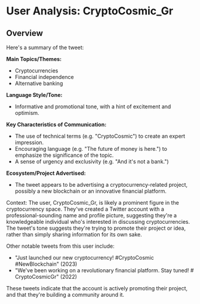 # User Analysis: CryptoCosmic_Gr

## Overview

Here's a summary of the tweet:

**Main Topics/Themes:**
- Cryptocurrencies
- Financial independence
- Alternative banking

**Language Style/Tone:**
- Informative and promotional tone, with a hint of excitement and optimism.

**Key Characteristics of Communication:**
- The use of technical terms (e.g. "CryptoCosmic") to create an expert impression.
- Encouraging language (e.g. "The future of money is here.") to emphasize the significance of the topic.
- A sense of urgency and exclusivity (e.g. "And it's not a bank.")

**Ecosystem/Project Advertised:**
- The tweet appears to be advertising a cryptocurrency-related project, possibly a new blockchain or an innovative financial platform.

Context:
The user, CryptoCosmic_Gr, is likely a prominent figure in the cryptocurrency space. They've created a Twitter account with a professional-sounding name and profile picture, suggesting they're a knowledgeable individual who's interested in discussing cryptocurrencies. The tweet's tone suggests they're trying to promote their project or idea, rather than simply sharing information for its own sake.

Other notable tweets from this user include:

* "Just launched our new cryptocurrency! #CryptoCosmic #NewBlockchain" (2023)
* "We've been working on a revolutionary financial platform. Stay tuned! # CryptoCosmicGr" (2022)

These tweets indicate that the account is actively promoting their project, and that they're building a community around it.
